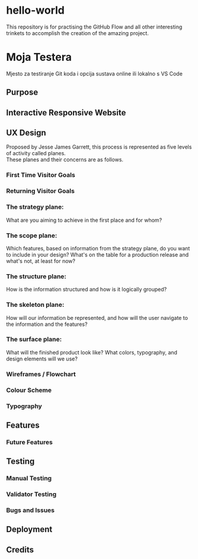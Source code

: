 # hello-world
This repository is for practising the GitHub Flow and all other interesting trinkets to accomplish the creation of the amazing project.

# Moja Testera
Mjesto za testiranje Git koda i opcija sustava online ili lokalno s VS Code

## Purpose

## Interactive Responsive Website

## UX Design
Proposed by Jesse James Garrett, this process is represented as five levels of activity called planes.  
These planes and their concerns are as follows.

### First Time Visitor Goals

### Returning Visitor Goals

### The strategy plane: 
What are you aiming to achieve in the first place and for whom?

### The scope plane: 
Which features, based on information from the strategy plane, do you want to include in your design?
What's on the table for a production release and what's not, at least for now?

### The structure plane: 
How is the information structured and how is it logically grouped?

### The skeleton plane: 
How will our information be represented, and how will the user navigate to the information and the features?

### The surface plane: 
What will the finished product look like?
What colors, typography, and design elements will we use?

### Wireframes / Flowchart

### Colour Scheme

### Typography

## Features

### Future Features

## Testing

### Manual Testing

### Validator Testing

### Bugs and Issues

## Deployment

## Credits
